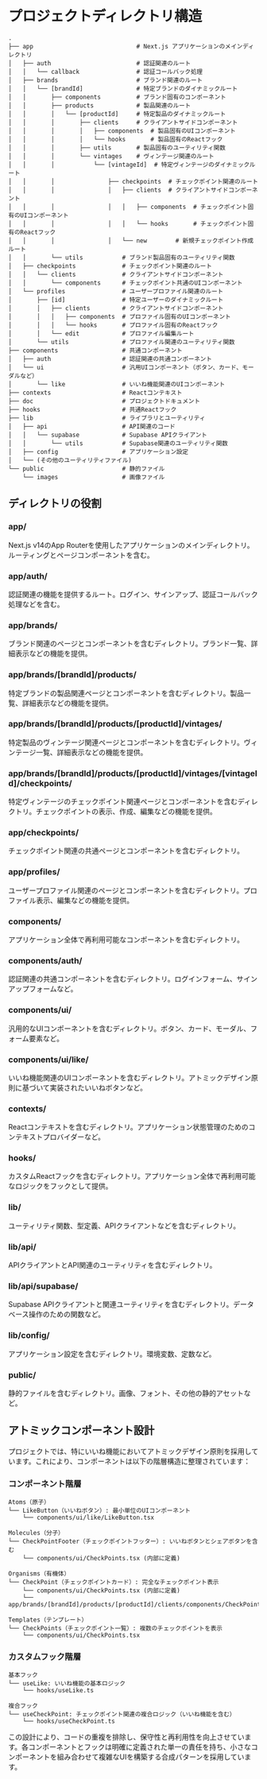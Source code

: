 # プロジェクトディレクトリ構造

```
.
├── app                             # Next.js アプリケーションのメインディレクトリ
│   ├── auth                        # 認証関連のルート
│   │   └── callback                # 認証コールバック処理
│   ├── brands                      # ブランド関連のルート
│   │   └── [brandId]               # 特定ブランドのダイナミックルート
│   │       ├── components          # ブランド固有のコンポーネント
│   │       ├── products            # 製品関連のルート
│   │       │   └── [productId]     # 特定製品のダイナミックルート
│   │       │       ├── clients     # クライアントサイドコンポーネント
│   │       │       │   ├── components  # 製品固有のUIコンポーネント
│   │       │       │   └── hooks       # 製品固有のReactフック
│   │       │       ├── utils       # 製品固有のユーティリティ関数
│   │       │       └── vintages    # ヴィンテージ関連のルート
│   │       │           └── [vintageId]  # 特定ヴィンテージのダイナミックルート
│   │       │               ├── checkpoints  # チェックポイント関連のルート
│   │       │               │   ├── clients  # クライアントサイドコンポーネント
│   │       │               │   │   ├── components  # チェックポイント固有のUIコンポーネント
│   │       │               │   │   └── hooks       # チェックポイント固有のReactフック
│   │       │               │   └── new        # 新規チェックポイント作成ルート
│   │       └── utils           # ブランド製品固有のユーティリティ関数
│   ├── checkpoints             # チェックポイント関連のルート
│   │   └── clients             # クライアントサイドコンポーネント
│   │       └── components      # チェックポイント共通のUIコンポーネント
│   └── profiles                # ユーザープロファイル関連のルート
│       ├── [id]                # 特定ユーザーのダイナミックルート
│       │   ├── clients         # クライアントサイドコンポーネント
│       │   │   ├── components  # プロファイル固有のUIコンポーネント
│       │   │   └── hooks       # プロファイル固有のReactフック
│       │   └── edit            # プロファイル編集ルート
│       └── utils               # プロファイル関連のユーティリティ関数
├── components                  # 共通コンポーネント
│   ├── auth                    # 認証関連の共通コンポーネント
│   └── ui                      # 汎用UIコンポーネント（ボタン、カード、モーダルなど）
│       └── like                # いいね機能関連のUIコンポーネント
├── contexts                    # Reactコンテキスト
├── doc                         # プロジェクトドキュメント
├── hooks                       # 共通Reactフック
├── lib                         # ライブラリとユーティリティ
│   ├── api                     # API関連のコード
│   │   └── supabase            # Supabase APIクライアント
│   │       └── utils           # Supabase関連のユーティリティ関数
│   ├── config                  # アプリケーション設定
│   └── (その他のユーティリティファイル)
└── public                      # 静的ファイル
    └── images                  # 画像ファイル
```

## ディレクトリの役割

### app/
Next.js v14のApp Routerを使用したアプリケーションのメインディレクトリ。ルーティングとページコンポーネントを含む。

### app/auth/
認証関連の機能を提供するルート。ログイン、サインアップ、認証コールバック処理などを含む。

### app/brands/
ブランド関連のページとコンポーネントを含むディレクトリ。ブランド一覧、詳細表示などの機能を提供。

### app/brands/[brandId]/products/
特定ブランドの製品関連ページとコンポーネントを含むディレクトリ。製品一覧、詳細表示などの機能を提供。

### app/brands/[brandId]/products/[productId]/vintages/
特定製品のヴィンテージ関連ページとコンポーネントを含むディレクトリ。ヴィンテージ一覧、詳細表示などの機能を提供。

### app/brands/[brandId]/products/[productId]/vintages/[vintageId]/checkpoints/
特定ヴィンテージのチェックポイント関連ページとコンポーネントを含むディレクトリ。チェックポイントの表示、作成、編集などの機能を提供。

### app/checkpoints/
チェックポイント関連の共通ページとコンポーネントを含むディレクトリ。

### app/profiles/
ユーザープロファイル関連のページとコンポーネントを含むディレクトリ。プロファイル表示、編集などの機能を提供。

### components/
アプリケーション全体で再利用可能なコンポーネントを含むディレクトリ。

### components/auth/
認証関連の共通コンポーネントを含むディレクトリ。ログインフォーム、サインアップフォームなど。

### components/ui/
汎用的なUIコンポーネントを含むディレクトリ。ボタン、カード、モーダル、フォーム要素など。

### components/ui/like/
いいね機能関連のUIコンポーネントを含むディレクトリ。アトミックデザイン原則に基づいて実装されたいいねボタンなど。

### contexts/
Reactコンテキストを含むディレクトリ。アプリケーション状態管理のためのコンテキストプロバイダーなど。

### hooks/
カスタムReactフックを含むディレクトリ。アプリケーション全体で再利用可能なロジックをフックとして提供。

### lib/
ユーティリティ関数、型定義、APIクライアントなどを含むディレクトリ。

### lib/api/
APIクライアントとAPI関連のユーティリティを含むディレクトリ。

### lib/api/supabase/
Supabase APIクライアントと関連ユーティリティを含むディレクトリ。データベース操作のための関数など。

### lib/config/
アプリケーション設定を含むディレクトリ。環境変数、定数など。

### public/
静的ファイルを含むディレクトリ。画像、フォント、その他の静的アセットなど。

## アトミックコンポーネント設計

プロジェクトでは、特にいいね機能においてアトミックデザイン原則を採用しています。これにより、コンポーネントは以下の階層構造に整理されています：

### コンポーネント階層

```
Atoms（原子）
└── LikeButton（いいねボタン）: 最小単位のUIコンポーネント
    └── components/ui/like/LikeButton.tsx

Molecules（分子）
└── CheckPointFooter（チェックポイントフッター）: いいねボタンとシェアボタンを含む
    └── components/ui/CheckPoints.tsx (内部に定義)

Organisms（有機体）
└── CheckPoint（チェックポイントカード）: 完全なチェックポイント表示
    └── components/ui/CheckPoints.tsx (内部に定義)
    └── app/brands/[brandId]/products/[productId]/clients/components/CheckPoint.tsx

Templates（テンプレート）
└── CheckPoints（チェックポイント一覧）: 複数のチェックポイントを表示
    └── components/ui/CheckPoints.tsx
```

### カスタムフック階層

```
基本フック
└── useLike: いいね機能の基本ロジック
    └── hooks/useLike.ts

複合フック
└── useCheckPoint: チェックポイント関連の複合ロジック（いいね機能を含む）
    └── hooks/useCheckPoint.ts
```

この設計により、コードの重複を排除し、保守性と再利用性を向上させています。各コンポーネントとフックは明確に定義された単一の責任を持ち、小さなコンポーネントを組み合わせて複雑なUIを構築する合成パターンを採用しています。
